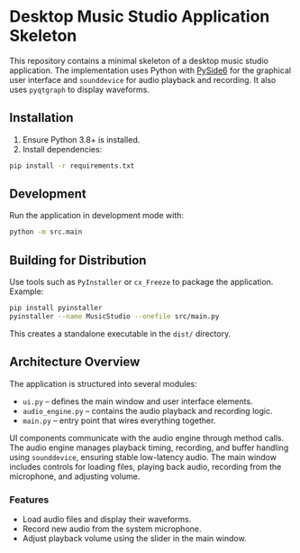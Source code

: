 # Desktop Music Studio Application Skeleton

This repository contains a minimal skeleton of a desktop music studio application.
The implementation uses Python with [PySide6](https://doc.qt.io/qtforpython/) for the graphical user interface and `sounddevice` for audio playback and recording. It also uses `pyqtgraph` to display waveforms.

## Installation

1. Ensure Python 3.8+ is installed.
2. Install dependencies:

```bash
pip install -r requirements.txt
```

## Development

Run the application in development mode with:

```bash
python -m src.main
```

## Building for Distribution

Use tools such as `PyInstaller` or `cx_Freeze` to package the application. Example:

```bash
pip install pyinstaller
pyinstaller --name MusicStudio --onefile src/main.py
```

This creates a standalone executable in the `dist/` directory.

## Architecture Overview

The application is structured into several modules:

- `ui.py` – defines the main window and user interface elements.
- `audio_engine.py` – contains the audio playback and recording logic.
- `main.py` – entry point that wires everything together.

UI components communicate with the audio engine through method calls. The audio engine manages playback timing, recording, and buffer handling using `sounddevice`, ensuring stable low-latency audio. The main window includes controls for loading files, playing back audio, recording from the microphone, and adjusting volume.

### Features

- Load audio files and display their waveforms.
- Record new audio from the system microphone.
- Adjust playback volume using the slider in the main window.


